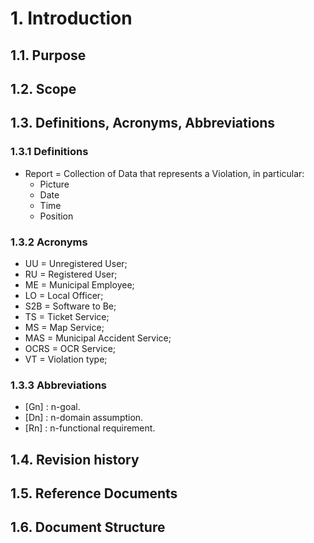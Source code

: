 # 1. Introduction 
## 1.1. Purpose
## 1.2. Scope
## 1.3. Definitions, Acronyms, Abbreviations
### 1.3.1 Definitions
* Report = Collection of Data that represents a Violation, in particular:
    * Picture
    * Date
    * Time
    * Position
### 1.3.2 Acronyms 
* UU = Unregistered User;
* RU = Registered User;
* ME = Municipal Employee;
* LO = Local Officer;
* S2B = Software to Be;
* TS = Ticket Service;
* MS = Map Service;
* MAS = Municipal Accident Service;
* OCRS = OCR Service;
* VT = Violation type;
### 1.3.3 Abbreviations

* [Gn] : n-goal.  
* [Dn] : n-domain assumption. 
 * [Rn] : n-functional requirement. 
## 1.4. Revision history
## 1.5. Reference Documents
## 1.6. Document Structure
